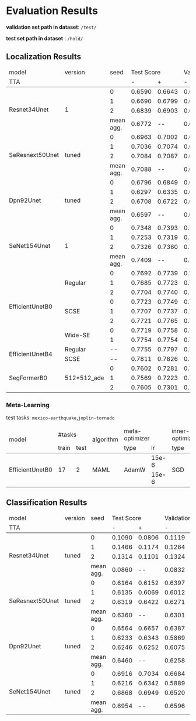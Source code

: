 # Evaluation Results

**validation set path in dataset**: `/test/`

**test set path in dataset** : `/hold/`

## Localization Results

<table>
<thead>
    <tr>
        <td>model</td>
        <td>version</td>
        <td>seed</td>
        <td colspan="2">Test Score</td>
        <td colspan="2">Validation Score</td>
    </tr>
    <tr>
        <td colspan="3"> TTA </td>
        <td> - </td>
        <td> + </td>
        <td> - </td>
        <td> + </td>
    </tr>
</thead>
<tbody>
    <tr>
        <td rowspan="4">Resnet34Unet</td>
        <td rowspan="4">1</td>
        <td>0</td>
        <td>0.6590</td>
        <td>0.6643</td>
        <td>0.6542</td>
        <td>0.6590</td>
    </tr>
    <tr>
        <td>1</td>
        <td>0.6690</td>
        <td>0.6799</td>
        <td>0.6664</td>
        <td>0.6768</td>
    </tr>
    <tr>
        <td>2</td>
        <td>0.6839</td>
        <td>0.6903</td>
        <td>0.6812</td>
        <td>0.6858</td>
    </tr>
    <tr>
        <td> mean agg.</td>
        <td>0.6772</td>
        <td>--</td>
        <td>0.6720</td>
        <td>--</td>
    </tr>
    <tr>
        <td rowspan="4">SeResnext50Unet</td>
        <td rowspan="4">tuned</td>
        <td>0</td>
        <td>0.6963</td>
        <td>0.7002</td>
        <td>0.6957</td>
        <td>0.6967</td>
    </tr>
    <tr>
        <td>1</td>
        <td>0.7036</td>
        <td>0.7074</td>
        <td>0.6916</td>
        <td>0.6971</td>
    </tr>
    <tr>
        <td>2</td>
        <td>0.7084</td>
        <td>0.7087</td>
        <td>0.6981</td>
        <td>0.7027</td>
    </tr>
    <tr>
        <td>mean agg.</td>
        <td>0.7088</td>
        <td>--</td>
        <td>0.6998</td>
        <td>--</td>
    </tr>
    <tr>
        <td rowspan="4">Dpn92Unet</td>
        <td rowspan="4">tuned</td>
        <td>0</td>
        <td>0.6796</td>
        <td>0.6849</td>
        <td>0.6776</td>
        <td>0.6830</td>
    </tr>
     <tr>
        <td>1</td>
        <td>0.6297</td>
        <td>0.6335</td>
        <td>0.6335</td>
        <td>0.6322</td>
    </tr>
    <tr>
        <td>2</td>
        <td>0.6708</td>
        <td>0.6722</td>
        <td>0.6662</td>
        <td>0.6714</td>
    </tr>
    <tr>
        <td>mean agg.</td>
        <td>0.6597</td>
        <td>--</td>
        <td>0.6637</td>
        <td>--</td>
    </tr>
    <tr>
        <td rowspan="4">SeNet154Unet</td>
        <td rowspan="4">1</td>
        <td>0</td>
        <td>0.7348</td>
        <td>0.7393</td>
        <td>0.7261</td>
        <td>0.7302</td>
    </tr>
    <tr>
        <td>1</td>
        <td>0.7253</td>
        <td>0.7319</td>
        <td>0.7100</td>
        <td>0.7163</td>
    </tr>
    <tr>
        <td>2</td>
        <td>0.7326</td>
        <td>0.7360</td>
        <td>0.7217</td>
        <td>0.7252</td>
    </tr>
    <tr>
        <td>mean agg.</td>
        <td>0.7409</td>
        <td>--</td>
        <td>0.7264</td>
        <td>--</td>
    </tr>
    <tr>
        <td rowspan="8">EfficientUnetB0</td>
        <td rowspan="3">Regular</td>
        <td>0</td>
        <td>0.7692</td>
        <td>0.7739</td>
        <td>0.7634</td>
        <td>0.7666</td>
    </tr>
    <tr>
        <td>1</td>
        <td>0.7685</td>
        <td>0.7723</td>
        <td>0.7638</td>
        <td>0.7662</td>
    </tr>
    <tr>
        <td>2</td>
        <td>0.7704</td>
        <td>0.7740</td>
        <td>0.7625</td>
        <td>0.7666</td>
    </tr>
    <tr>
        <td rowspan="3">SCSE</td>
        <td>0</td>
        <td>0.7723</td>
        <td>0.7749</td>
        <td>0.7644</td>
        <td>0.7674</td>
    </tr>
    <tr>
        <td>1</td>
        <td>0.7707</td>
        <td>0.7737</td>
        <td>0.7628</td>
        <td>0.7682</td>
    </tr>
    <tr>
        <td>2</td>
        <td>0.7721</td>
        <td>0.7765</td>
        <td>0.7647</td>
        <td>0.7711</td>
    </tr>
    <tr>
        <td rowspan="2">Wide-SE</td>
        <td>0</td>
        <td>0.7719</td>
        <td>0.7758</td>
        <td>0.7662</td>
        <td>0.7700</td>
    </tr>
    <tr>
        <td>1</td>
        <td>0.7754</td>
        <td>0.7754</td>
        <td>0.7664</td>
        <td>0.7682</td>
    </tr>
    <tr>
        <td rowspan="2">EfficientUnetB4</td>
        <td>Regular</td>
        <td>--</td>
        <td>0.7755</td>
        <td>0.7797</td>
        <td>0.7702</td>
        <td>0.7724</td>
    </tr>
    <tr>
        <td>SCSE</td>
        <td>--</td>
        <td>0.7811</td>
        <td>0.7826</td>
        <td>0.7718</td>
        <td>0.7743</td>
    </tr>
    <tr>
        <td rowspan="3">SegFormerB0</td>
        <td rowspan="3">512*512_ade</td>
        <td>0</td>
        <td>0.7602</td>
        <td>0.7281</td>
        <td>0.7543</td>
        <td>0.7214</td>
    </tr>
    <tr>
        <td>1</td>
        <td>0.7569</td>
        <td>0.7223</td>
        <td>0.7533</td>
        <td>0.7189</td>
    </tr>
    <tr>
        <td>2</td>
        <td>0.7605</td>
        <td>0.7301</td>
        <td>0.7545</td>
        <td>0.7250</td>
    </tr>
</tbody>
</table>

### Meta-Learning

test tasks: `mexico-earthquake`,`joplin-tornado`

<table>
    <thead>
        <tr>
            <td rowspan="2">model</td>
            <td colspan="2">#tasks</td>
            <td rowspan="2">algorithm</td>
            <td colspan="2">meta-optimizer</td>
            <td colspan="2">inner-optimizer</td>
            <td colspan="2">shots</td>
            <td rowspan="2">localization score</td>
        </tr>
        <tr>
            <td>train</td>
            <td>test</td>
            <td>type</td>
            <td>lr</td>
            <td>type</td>
            <td>lr</td>
            <td>support</td>
            <td>query</td>
        </tr>
    </thead>
    <tbody>
        <tr>
            <td rowspan="2">EfficientUnetB0</td>
            <td rowspan="2">17</td>
            <td rowspan="2">2</td>
            <td rowspan="2">MAML</td>
            <td rowspan="2">AdamW</td>
            <td>15e-6</td>
            <td rowspan="2">SGD</td>
            <td>1e-4</td>
            <td>1</td>
            <td>2</td>
            <td>0.5372</td>
        </tr>
        <tr>
            <td>15e-6</td>
            <td>1e-3</td>
            <td>5</td>
            <td>10</td>
            <td>0.4351</td>
        </tr>
    </tbody>
</table>

## Classification Results

<table>
<thead>
    <tr>
        <td>model</td>
        <td>version</td>
        <td>seed</td>
        <td colspan="2">Test Score</td>
        <td colspan="2">Validation Score</td>
    </tr>
    <tr>
        <td colspan="3"> TTA </td>
        <td> - </td>
        <td> + </td>
        <td> - </td>
        <td> + </td>
    </tr>
</thead>
<tbody>
    <tr>
        <td rowspan="4">Resnet34Unet</td>
        <td rowspan="4">tuned</td>
        <td>0</td>
        <td>0.1090</td>
        <td>0.0806</td>
        <td>0.1119</td>
        <td>0.0831</td>
    </tr>
    <tr>
        <td>1</td>
        <td>0.1466</td>
        <td>0.1174</td>
        <td>0.1264</td>
        <td>0.0997</td>
    </tr>
    <tr>
        <td>2</td>
        <td>0.1314</td>
        <td>0.1101</td>
        <td>0.1324</td>
        <td>0.1082</td>
    </tr>
    <tr>
        <td> mean agg.</td>
        <td>0.0860</td>
        <td>--</td>
        <td>0.0832</td>
        <td>--</td>
    </tr>
    <tr>
        <td rowspan="4">SeResnext50Unet</td>
        <td rowspan="4">tuned</td>
        <td>0</td>
        <td>0.6164</td>
        <td>0.6152</td>
        <td>0.6397</td>
        <td>0.6347</td>
    </tr>
    <tr>
        <td>1</td>
        <td>0.6135</td>
        <td>0.6069</td>
        <td>0.6012</td>
        <td>0.5991</td>
    </tr>
    <tr>
        <td>2</td>
        <td>0.6319</td>
        <td>0.6422</td>
        <td>0.6271</td>
        <td>0.6361</td>
    </tr>
    <tr>
        <td>mean agg.</td>
        <td>0.6360</td>
        <td>--</td>
        <td>0.6301</td>
        <td>--</td>
    </tr>
    <tr>
        <td rowspan="4">Dpn92Unet</td>
        <td rowspan="4">tuned</td>
        <td>0</td>
        <td>0.6564</td>
        <td>0.6657</td>
        <td>0.6387</td>
        <td>0.6441</td>
    </tr>
     <tr>
        <td>1</td>
        <td>0.6233</td>
        <td>0.6343</td>
        <td>0.5869</td>
        <td>0.5813</td>
    </tr>
    <tr>
        <td>2</td>
        <td>0.6246</td>
        <td>0.6252</td>
        <td>0.6075</td>
        <td>0.6138</td>
    </tr>
    <tr>
        <td>mean agg.</td>
        <td>0.6460</td>
        <td>--</td>
        <td>0.6258</td>
        <td>--</td>
    </tr>
    <tr>
        <td rowspan="4">SeNet154Unet</td>
        <td rowspan="4">tuned</td>
        <td>0</td>
        <td>0.6916</td>
        <td>0.7034</td>
        <td>0.6684</td>
        <td>0.6722</td>
    </tr>
     <tr>
        <td>1</td>
        <td>0.6216</td>
        <td>0.6342</td>
        <td>0.5889</td>
        <td>0.6123</td>
    </tr>
    <tr>
        <td>2</td>
        <td>0.6868</td>
        <td>0.6949</td>
        <td>0.6520</td>
        <td>0.6479</td>
    </tr>
    <tr>
        <td>mean agg.</td>
        <td>0.6954</td>
        <td>--</td>
        <td>0.6596</td>
        <td>--</td>
    </tr>
</tbody>
</table>


